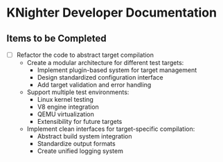 # KNighter Developer Documentation

## Items to be Completed

- [ ] Refactor the code to abstract target compilation
    - Create a modular architecture for different test targets:
        - Implement plugin-based system for target management
        - Design standardized configuration interface
        - Add target validation and error handling
    - Support multiple test environments:
        - Linux kernel testing
        - V8 engine integration
        - QEMU virtualization
        - Extensibility for future targets
    - Implement clean interfaces for target-specific compilation:
        - Abstract build system integration
        - Standardize output formats
        - Create unified logging system
